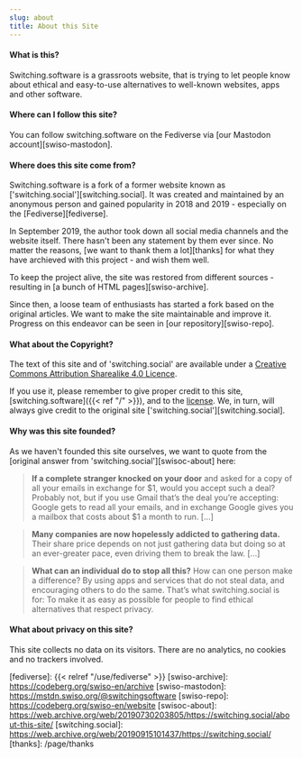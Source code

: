 ```yaml
---
slug: about
title: About this Site
---
```

#### What is this?

Switching.software is a grassroots website, that is trying to let people know about ethical and easy-to-use alternatives to well-known websites, apps and other software. 

#### Where can I follow this site?

You can follow switching.software on the Fediverse via [our Mastodon account][swiso-mastodon].

#### Where does this site come from?

Switching.software is a fork of a former website known as ['switching.social'][switching.social]. It was created and maintained by an anonymous person and gained popularity in 2018 and 2019 - especially on the [Fediverse][fediverse].

In September 2019, the author took down all social media channels and the website itself. There hasn't been any statement by them ever since. No matter the reasons, [we want to thank them a lot][thanks] for what they have archieved with this project - and wish them well.

To keep the project alive, the site was restored from different sources - resulting in [a bunch of HTML pages][swiso-archive].

Since then, a loose team of enthusiasts has started a fork based on the original articles. We want to make the site maintainable and improve it. Progress on this endeavor can be seen in [our repository][swiso-repo].

#### What about the Copyright?

The text of this site and of 'switching.social' are available under a [Creative Commons Attribution Sharealike 4.0 Licence][cc]. 

If you use it, please remember to give proper credit to this site, [switching.software]({{< ref "/" >}}), and to the [license][cc]. We, in turn, will always give credit to the original site ['switching.social'][switching.social].

#### Why was this site founded?

As we haven't founded this site ourselves, we want to quote from the [original answer from 'switching.social'][swisoc-about] here:

> **If a complete stranger knocked on your door** and asked for a copy of all your emails in exchange for $1, would you accept such a deal? Probably not, but if you use Gmail that’s the deal you’re accepting: Google gets to read all your emails, and in exchange Google gives you a mailbox that costs about $1 a month to run. [...]

> **Many companies are now hopelessly addicted to gathering data.** Their share price depends on not just gathering data but doing so at an ever-greater pace, even driving them to break the law. [...]

> **What can an individual do to stop all this?** How can one person make a difference? By using apps and services that do not steal data, and encouraging others to do the same. That’s what switching.social is for: To make it as easy as possible for people to find ethical alternatives that respect privacy.

#### What about privacy on this site?

This site collects no data on its visitors. There are no analytics, no cookies and no trackers involved.

[cc]: https://creativecommons.org/licenses/by-sa/4.0/
[fediverse]: {{< relref "/use/fediverse" >}}
[swiso-archive]: https://codeberg.org/swiso-en/archive
[swiso-mastodon]: https://mstdn.swiso.org/@switchingsoftware
[swiso-repo]: https://codeberg.org/swiso-en/website
[swisoc-about]: https://web.archive.org/web/20190730203805/https://switching.social/about-this-site/
[switching.social]: https://web.archive.org/web/20190915101437/https://switching.social/
[thanks]: /page/thanks